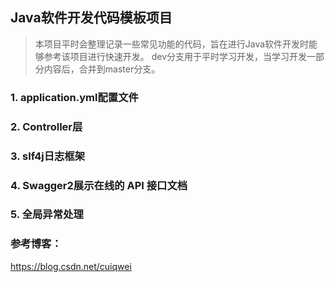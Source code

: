 ## Java软件开发代码模板项目

> 本项目平时会整理记录一些常见功能的代码，旨在进行Java软件开发时能够参考该项目进行快速开发。
> dev分支用于平时学习开发，当学习开发一部分内容后，合并到master分支。

### 1. application.yml配置文件

### 2. Controller层

### 3. slf4j日志框架

### 4. Swagger2展示在线的 API 接口文档

### 5. 全局异常处理

### 参考博客：

https://blog.csdn.net/cuiqwei